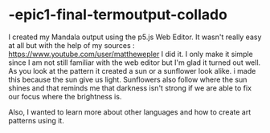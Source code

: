 # -epic1-final-termoutput-collado
I created my Mandala output using the p5.js Web Editor. It wasn't really easy at all but with the help of my sources : https://www.youtube.com/user/matthewepler I did it. I only make it simple since I am not still familiar with the web editor but I'm glad it turned out well. As you look at the pattern it created a sun or a sunflower look alike. i made this because the sun give us light. Sunflowers also follow where the sun shines and that reminds me that darkness isn't strong if we are able to fix our focus where the brightness is.

Also, I wanted to learn more about other languages and how to create art patterns using it.
